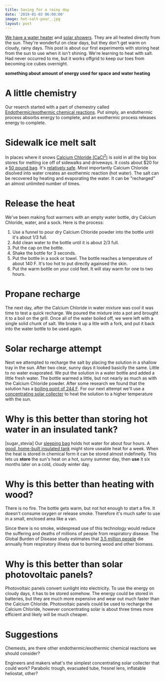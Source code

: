 ```yaml
---
title: Saving for a rainy day
date: '2019-01-03 06:00:00'
image: hot-salt-pour_.jpg
layout: post
---
```


[We have a water heater](https://reverdecer.annalisagross.com/2018/10/10/we-have-a-water-heater/) and [solar showers](https://reverdecer.annalisagross.com/2018/06/22/the-evolution-of-showering/). They are all heated directly from the sun. They're wonderful on clear days, but they don't get warm on cloudy, rainy days. This post is about our first experiments with storing heat from the sun to use when it isn't shining. We're learning to heat with salt. Had never occurred to me, but it works offgrid to keep our toes from becoming ice cubes overnight.

**something about amount of energy used for space and water heating**


# A little chemistry

Our reserch started with a part of chemestry called [Endothermic/exothermic chemical reactions](https://en.wikipedia.org/wiki/Thermal_energy_storage#Endothermic/exothermic_chemical_reactions). Put simply, an endothermic process absorbs energy to complete, and an exothermic process releases energy to complete.

# Sidewalk ice melt salt

In places where it snows [Calcium Chloride (CaCl<sup>2</sup>)](https://www.homedepot.com/p/BLANK-INDUSTRIES-LLC-BLANK-INDUSTRIES-LLC-7892/202590325) is sold in all the big box stores for melting ice off of sidewalks and driveways.  It costs about $20 for a [50 pound bag](https://www.lowes.com/pd/50-lbs-Fast-Acting-Calcium-Chloride-Ice-Melt/3540820).  It's [relatively safe](https://en.wikipedia.org/wiki/Calcium_chloride#Hazards).  Most importantly Calcium Chloride disolved into water creates an exothermic reaction (hot water). The salt can be recovered by heating and evaporating the water. It can be "recharged" an almost unlimited number of times.

# Release the heat

We've been making foot warmers with an empty water bottle, dry Calcium Chloride, water, and a sock. Here is the process:

1. Use a funnel to pour dry Calcium Chloride powder into the bottle until it's about 1/3 full.
2. Add clean water to the bottle until it is about 2/3 full.
3. Put the cap on the bottle.
4. Shake the bottle for 3 seconds.
5. Put the bottle in a sock or towel.  The bottle reaches a temperature of about 140 F. It's too hot to put directly againsed the skin.
6. Put the warm bottle on your cold feet.  It will stay warm for one to two hours.

# Propane recharge

The next day, after the Calcium Chloride in water mixture was cool it was time to test a quick recharge.  We poured the mixture into a pot and brought it to a boil on the grill. Once all of the water boiled off, we were left with a single solid chunk of salt. We broke it up a litle with a fork, and put it back into the water bottle to be used again.

# Solar recharge attempt

Next we attempted to recharge the salt by placing the solution in a shallow tray in the sun.  After two clear, sunny days it looked basiclly the same. Little to no water evaporated. We put the solution in a water bottle and added a little fresh water. The bottle warmed a little, but not nearly as much as with the Calcium Chloride powder.  After some research we found that the solution has a [boiling point of 244 F](http://www.tetrachemicals.com/getFile.asp?File_Content_ID=1138).  For our next attempt we'll use a [concentrating solar collecter](https://www.builditsolar.com/Projects/Concentrating/concentrating.htm) to heat the solution to a higher temperature with the sun.


# Why is this better than storing hot water in an insulated tank?
[sugar_stevia]
Our [sleeping bag](https://reverdecer.annalisagross.com/2018/12/21/cooking-in-a-sleeping-bag/) holds hot water for about four hours. A [good, home-built insulated tank](https://www.builditsolar.com/Experimental/PEXColDHW/HeatLoss.htm#TheTest) might store useable heat for a week.  When the heat is stored in chemical form it can be stored almost indefinetly. This lets us **store** the sun's heat on a hot, sunny summer day, then **use** it six months later on a cold, cloudy winter day.


# Why is this better than heating with wood?

There is no fire.  The bottle gets warm, but not hot enough to start a fire. It doesn't consume oxygen or release smoke. Therefore it's much safer to use in a small, enclosed area like a van.

Since there is no smoke, widespread use of this technology would reduce the suffering and deaths of millions of people from respiratory disease. The Global Burden of Disease study estimates that [3.5 million people](https://www.nationalgeographic.com/environment/great-energy-challenge/2012/cookstove-smoke-is-largest-environmental-threat-global-health-study-finds/) die annually from respiratory illness due to burning wood and other biomass.

# Why is this better than solar photovoltaic panels?

Photovoltaic panels convert sunlight into electricity.  To use the energy on cloudy days, it has to be stored somehow. The energy could be stored in batteries, but they are much more expensive and wear out much faster than the Calcium Chloride.  Photovoltaic panels could be used to recharge the Calcium Chloride, however concentrating solar is about three times more efficient and likely will be much cheaper.

# Suggestions

Chemests, are there other endothermic/exothermic chemical reactions we should consider?

Engineers and makers what's the simplest concentrating solar collecter that could work?  Parabolic trough, evacuated tube, fresnel lens, inflatable heliostat, other?


